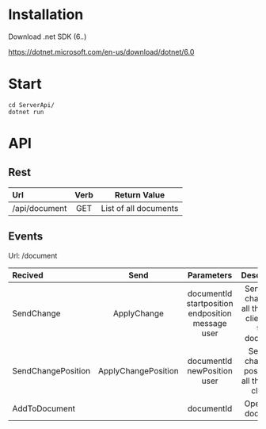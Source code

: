 # Installation

Download .net SDK (6.*.*)

https://dotnet.microsoft.com/en-us/download/dotnet/6.0

# Start

```
cd ServerApi/
dotnet run
```

# API

## Rest

| Url | Verb | Return Value |
|:-----|:--------:|:--------:| 
| /api/document | GET | List of all documents |

## Events

Url: /document

| Recived |  Send  | Parameters  | Description | 
|:-----|:--------:|:--------:| :------:|
| SendChange   | ApplyChange | documentId </br> startposition </br> endposition </br> message </br> user  | Sending a change to all the other clients on this document |
| SendChangePosition   |  ApplyChangePosition  |  documentId </br> newPosition </br> user  | Sends a change of position to all the other clients|
| AddToDocument   |  |  documentId   | Opening a document|